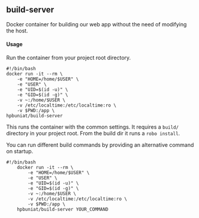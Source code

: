 ## build-server
Docker container for building our web app without the need of modifying the host.

#### Usage
Run the container from your project root directory.

    #!/bin/bash
    docker run -it --rm \
        -e "HOME=/home/$USER" \
        -e "USER" \
        -e "UID=$(id -u)" \
        -e "GID=$(id -g)" \
        -v ~:/home/$USER \
        -v /etc/localtime:/etc/localtime:ro \
        -v $PWD:/app \
    hpbuniat/build-server

This runs the container with the common settings. It requires a ```build/``` directory in your project root.
From the build dir it runs a ```robo install```.

You can run different build commands by providing an alternative command on startup.

    #!/bin/bash
        docker run -it --rm \
            -e "HOME=/home/$USER" \
            -e "USER" \
            -e "UID=$(id -u)" \
            -e "GID=$(id -g)" \
            -v ~:/home/$USER \
            -v /etc/localtime:/etc/localtime:ro \
            -v $PWD:/app \
        hpbuniat/build-server YOUR_COMMAND
